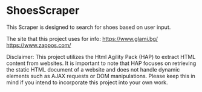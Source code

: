 # ShoesScraper

This Scraper is designed to search for shoes based on user input.

The site that this project uses for info:
https://www.glami.bg/
https://www.zappos.com/

Disclaimer: This project utilizes the Html Agility Pack (HAP) to extract HTML content from websites. It is important to note that HAP focuses on retrieving the static HTML document of a website and does not handle dynamic elements such as AJAX requests or DOM manipulations. Please keep this in mind if you intend to incorporate this project into your own work.

